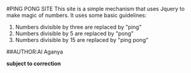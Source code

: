#PING PONG SITE
This site is a simple mechanism that uses Jquery to make magic of numbers.
It uses some basic guidelines:
1. Numbers divisible by three are replaced by "ping"
2. Numbers divisible by 5 are replaced by "pong"
3. Numbers divisible by 15 are replaced by "ping pong"

##AUTHOR:Al Aganya

__subject to correction__
